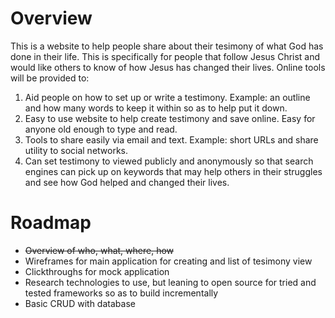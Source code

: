 # Overview

This is a website to help people share about their tesimony of what God has done in their life. This is specifically for people that follow Jesus Christ and would like others to know of how Jesus has changed their lives. Online tools will be provided to:

1. Aid people on how to set up or write a testimony. Example: an outline and how many words to keep it within so as to help put it down.
2. Easy to use website to help create testimony and save online. Easy for anyone old enough to type and read.
3. Tools to share easily via email and text. Example: short URLs and share utility to social networks.
4. Can set testimony to viewed publicly and anonymously so that search engines can pick up on keywords that may help others in their struggles and see how God helped and changed their lives.


# Roadmap

* ~~Overview of who, what, where, how~~
* Wireframes for main application for creating and list of tesimony view 
* Clickthroughs for mock application
* Research technologies to use, but leaning to open source for tried and tested frameworks so as to build incrementally
* Basic CRUD with database

